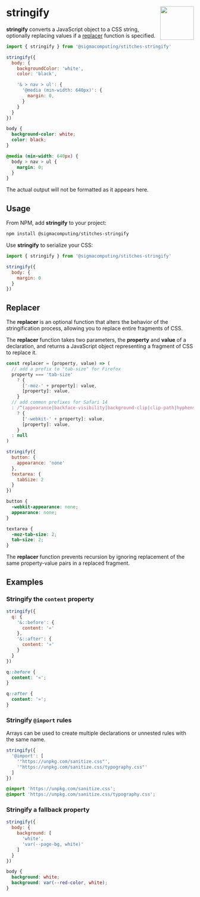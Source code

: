 <h1>stringify <img src="https://jonneal.dev/css-logo.svg" alt="" width="90" height="90" align="right" /></h1>

**stringify** converts a JavaScript object to a CSS string, optionally replacing values if a [replacer](#replacer) function is specified.

```js
import { stringify } from '@sigmacomputing/stitches-stringify'

stringify({
  body: {
    backgroundColor: 'white',
    color: 'black',

    '& > nav > ul': {
      '@media (min-width: 640px)': {
        margin: 0,
      }
    }
  }
})
```

```css
body {
  background-color: white;
  color: black;
}

@media (min-width: 640px) {
  body > nav > ul {
    margin: 0;
  }
}
```

The actual output will not be formatted as it appears here.

## Usage

From NPM, add **stringify** to your project:

```bash
npm install @sigmacomputing/stitches-stringify
```

Use **stringify** to serialize your CSS:

```js
import { stringify } from '@sigmacomputing/stitches-stringify'

stringify({
  body: {
    margin: 0
  }
})
```

## Replacer

The **replacer** is an optional function that alters the behavior of the stringification process, allowing you to replace entire fragments of CSS.

The **replacer** function takes two parameters, the **property** and **value** of a declaration, and returns a JavaScript object representing a fragment of CSS to replace it.

```js
const replacer = (property, value) => (
  // add a prefix to "tab-size" for Firefox
  property === 'tab-size'
    ? {
      ['-moz-' + property]: value,
      [property]: value,
    }
  // add common prefixes for Safari 14
  : /^(appearance|backface-visibility|background-clip|clip-path|hyphens|mask-image|user-select)$/.test(property)
    ? {
      ['-webkit-' + property]: value,
      [property]: value,
    }
  : null
)
```

```js
stringify({
  button: {
    appearance: 'none'
  },
  textarea: {
    tabSize: 2
  }
})
```

```css
button {
  -webkit-appearance: none;
  appearance: none;
}

textarea {
  -moz-tab-size: 2;
  tab-size: 2;
}
```

The **replacer** function prevents recursion by ignoring replacement of the same property-value pairs in a replaced fragment.

## Examples

### Stringify the `content` property

```js
stringify({
  q: {
    '&::before': {
      content: '«'
    },
    '&::after': {
      content: '»'
    }
  }
})
```

```css
q::before {
  content: '«';
}

q::after {
  content: '»';
}
```

### Stringify `@import` rules

Arrays can be used to create multiple declarations or unnested rules with the same name.

```js
stringify({
  '@import': [
    '"https://unpkg.com/sanitize.css"',
    '"https://unpkg.com/sanitize.css/typography.css"'
  ]
})
```

```css
@import 'https://unpkg.com/sanitize.css';
@import 'https://unpkg.com/sanitize.css/typography.css';
```

### Stringify a fallback property

```js
stringify({
  body: {
    background: [
      'white',
      'var(--page-bg, white)'
    ]
  }
})
```

```css
body {
  background: white;
  background: var(--red-color, white);
}
```
